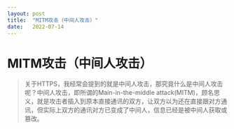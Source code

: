 ```yaml
---
layout: post
title:  "MITM攻击（中间人攻击）"
date:   2022-07-14
---
```


# MITM攻击（中间人攻击）

> 关于HTTPS，我经常会提到的就是中间人攻击，那究竟什么是中间人攻击呢？中间人攻击，即所谓的Main-in-the-middle attack(MITM)，顾名思义，就是攻击者插入到原本直接通讯的双方，让双方以为还在直接跟对方通讯，但实际上双方的通讯对方已变成了中间人，信息已经是被中间人获取或篡改。

